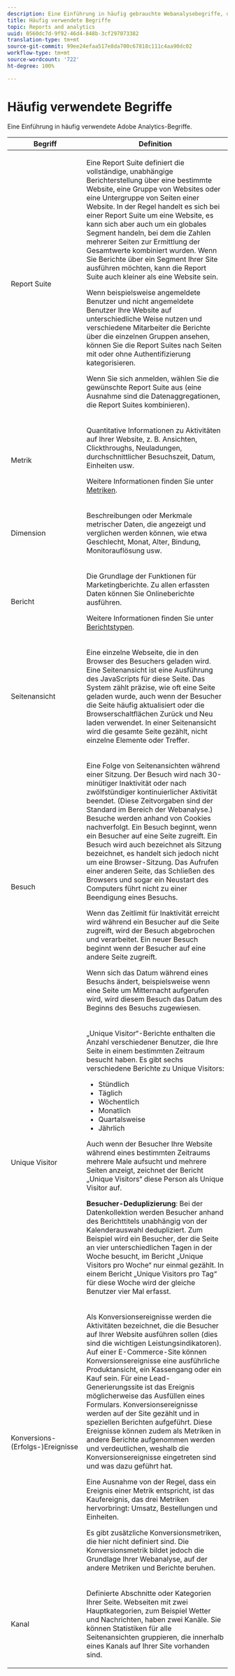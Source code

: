 ```yaml
---
description: Eine Einführung in häufig gebrauchte Webanalysebegriffe, die in Marketingberichten verwendet werden
title: Häufig verwendete Begriffe
topic: Reports and analytics
uuid: 0560dc7d-9f92-46d4-848b-3cf297073382
translation-type: tm+mt
source-git-commit: 99ee24efaa517e8da700c67818c111c4aa90dc02
workflow-type: tm+mt
source-wordcount: '722'
ht-degree: 100%

---
```



# Häufig verwendete Begriffe

Eine Einführung in häufig verwendete Adobe Analytics-Begriffe.

<table id="table_58F5D292485F45F9902B372E4E1E3103"> 
 <thead> 
  <tr> 
   <th colname="col1" class="entry"> Begriff </th> 
   <th colname="col2" class="entry"> Definition </th> 
  </tr> 
 </thead>
 <tbody> 
  <tr> 
   <td colname="col1"> <p> Report Suite </p> </td> 
   <td colname="col2"> <p>Eine Report Suite definiert die vollständige, unabhängige Berichterstellung über eine bestimmte Website, eine Gruppe von Websites oder eine Untergruppe von Seiten einer Website. In der Regel handelt es sich bei einer Report Suite um eine Website, es kann sich aber auch um ein globales Segment handeln, bei dem die Zahlen mehrerer Seiten zur Ermittlung der Gesamtwerte kombiniert wurden. Wenn Sie Berichte über ein Segment Ihrer Site ausführen möchten, kann die Report Suite auch kleiner als eine Website sein. </p> <p>Wenn beispielsweise angemeldete Benutzer und nicht angemeldete Benutzer Ihre Website auf unterschiedliche Weise nutzen und verschiedene Mitarbeiter die Berichte über die einzelnen Gruppen ansehen, können Sie die Report Suites nach Seiten mit oder ohne Authentifizierung kategorisieren. </p> <p>Wenn Sie sich anmelden, wählen Sie die gewünschte Report Suite aus (eine Ausnahme sind die Datenaggregationen, die Report Suites kombinieren). </p> </td> 
  </tr> 
  <tr> 
   <td> <p>Metrik </p> </td> 
   <td> <p>Quantitative Informationen zu Aktivitäten auf Ihrer Website, z. B. Ansichten, Clickthroughs, Neuladungen, durchschnittlicher Besuchszeit, Datum, Einheiten usw. </p> <p>Weitere Informationen finden Sie unter <a href="/help/analyze/reports-analytics/metrics.md">Metriken</a>. </p> </td> 
  </tr> 
  <tr> 
   <td> <p> Dimension </p> </td> 
   <td> <p>Beschreibungen oder Merkmale metrischer Daten, die angezeigt und verglichen werden können, wie etwa Geschlecht, Monat, Alter, Bindung, Monitorauflösung usw. </p> </td> 
  </tr> 
  <tr> 
   <td> <p> Bericht </p> </td> 
   <td> <p>Die Grundlage der Funktionen für Marketingberichte. Zu allen erfassten Daten können Sie Onlineberichte ausführen. </p> <p>Weitere Informationen finden Sie unter <a href="/help/analyze/reports-analytics/reports.md">Berichtstypen</a>. </p> </td> 
  </tr> 
  <tr> 
   <td> <p> Seitenansicht </p> </td> 
   <td> <p>Eine einzelne Webseite, die in den Browser des Besuchers geladen wird. Eine Seitenansicht ist eine Ausführung des JavaScripts für diese Seite. Das System zählt präzise, wie oft eine Seite geladen wurde, auch wenn der Besucher die Seite häufig aktualisiert oder die Browserschaltflächen <span class="uicontrol">Zurück</span> und <span class="uicontrol">Neu laden</span> verwendet. In einer Seitenansicht wird die gesamte Seite gezählt, nicht einzelne Elemente oder Treffer. </p> </td> 
  </tr> 
  <tr> 
   <td> <p>Besuch </p> </td> 
   <td> <p>Eine Folge von Seitenansichten während einer Sitzung. Der Besuch wird nach 30-minütiger Inaktivität oder nach zwölfstündiger kontinuierlicher Aktivität beendet. (Diese Zeitvorgaben sind der Standard im Bereich der Webanalyse.) Besuche werden anhand von Cookies nachverfolgt. Ein Besuch beginnt, wenn ein Besucher auf eine Seite zugreift. Ein Besuch wird auch bezeichnet als   <span class="term">Sitzung</span> bezeichnet, es handelt sich jedoch nicht um eine Browser-Sitzung. Das Aufrufen einer anderen Seite, das Schließen des Browsers und sogar ein Neustart des Computers führt nicht zu einer Beendigung eines Besuchs. </p> <p> Wenn das Zeitlimit für Inaktivität erreicht wird während ein Besucher auf die Seite zugreift, wird der Besuch abgebrochen und verarbeitet. Ein neuer Besuch beginnt wenn der Besucher auf eine andere Seite zugreift. </p> <p>Wenn sich das Datum während eines Besuchs ändert, beispielsweise wenn eine Seite um Mitternacht aufgerufen wird, wird diesem Besuch das Datum des Beginns des Besuchs zugewiesen. </p> </td> 
  </tr> 
  <tr> 
   <td> <p> Unique Visitor </p> </td> 
   <td> <p>„Unique Visitor“-Berichte enthalten die Anzahl verschiedener Benutzer, die Ihre Seite in einem bestimmten Zeitraum besucht haben. Es gibt sechs verschiedene Berichte zu Unique Visitors: </p> 
    <ul id="ul_863B8DE8B9E74DE4A93C2C2931EEFB6D"> 
     <li id="li_21C835B71EF64B4DA821B674416C8B85">Stündlich </li> 
     <li id="li_36A498AE7D7A455C8DEB3AA0F025B597">Täglich </li> 
     <li id="li_30F26F8DAC664E1FA823B7BDDB7B0F8B">Wöchentlich </li> 
     <li id="li_09263F6B1E114A8DB477793B560A0417">Monatlich </li> 
     <li id="li_A0B2CA3D44564045B02B55AF6E392F76">Quartalsweise </li> 
     <li id="li_296BC5B02921460690F35128B1192800">Jährlich </li> 
    </ul> <p>Auch wenn der Besucher Ihre Website während eines bestimmten Zeitraums mehrere Male aufsucht und mehrere Seiten anzeigt, zeichnet der Bericht „Unique Visitors“ diese Person als Unique Visitor auf. </p> <p> <b>Besucher-Deduplizierung</b>: Bei der Datenkollektion werden Besucher anhand des Berichttitels unabhängig von der Kalenderauswahl dedupliziert. Zum Beispiel wird ein Besucher, der die Seite an vier unterschiedlichen Tagen in der Woche besucht, im <span class="wintitle">Bericht „Unique Visitors pro Woche“</span> nur einmal gezählt. In einem <span class="wintitle">Bericht „Unique Visitors pro Tag“</span> für diese Woche wird der gleiche Benutzer vier Mal erfasst. </p> </td> 
  </tr> 
  <tr> 
   <td> <p>Konversions-(Erfolgs-)Ereignisse </p> </td> 
   <td> <p>Als Konversionsereignisse werden die Aktivitäten bezeichnet, die die Besucher auf Ihrer Website ausführen sollen (dies sind die wichtigen Leistungsindikatoren). Auf einer E-Commerce-Site können Konversionsereignisse eine ausführliche Produktansicht, ein Kassengang oder ein Kauf sein. Für eine Lead-Generierungssite ist das Ereignis möglicherweise das Ausfüllen eines Formulars. Konversionsereignisse werden auf der Site gezählt und in speziellen Berichten aufgeführt. Diese Ereignisse können zudem als Metriken in andere Berichte aufgenommen werden und verdeutlichen, weshalb die Konversionsereignisse eingetreten sind und was dazu geführt hat. </p> <p>Eine Ausnahme von der Regel, dass ein Ereignis einer Metrik entspricht, ist das Kaufereignis, das drei Metriken hervorbringt: Umsatz, Bestellungen und Einheiten. </p> <p>Es gibt zusätzliche Konversionsmetriken, die hier nicht definiert sind. Die Konversionsmetrik bildet jedoch die Grundlage Ihrer Webanalyse, auf der andere Metriken und Berichte beruhen. </p> </td> 
  </tr> 
  <tr> 
   <td> <p>Kanal </p> </td> 
   <td> <p> Definierte Abschnitte oder Kategorien Ihrer Seite. Webseiten mit zwei Hauptkategorien, zum Beispiel   <span class="term">Wetter</span> und <span class="term">Nachrichten</span>, haben zwei Kanäle. Sie können Statistiken für alle Seitenansichten gruppieren, die innerhalb eines Kanals auf Ihrer Site vorhanden sind. </p> </td> 
  </tr> 
 </tbody> 
</table>

